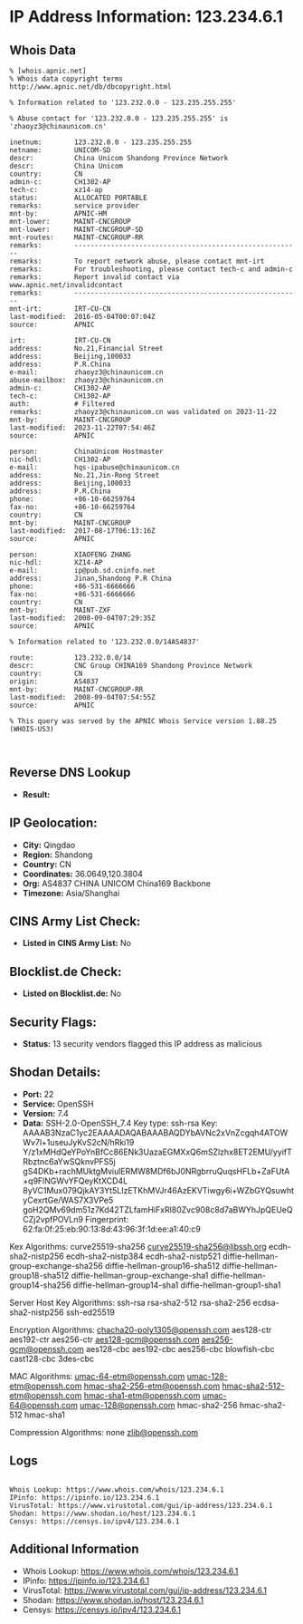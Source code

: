 # IP Address Information: 123.234.6.1

## Whois Data
```
% [whois.apnic.net]
% Whois data copyright terms    http://www.apnic.net/db/dbcopyright.html

% Information related to '123.232.0.0 - 123.235.255.255'

% Abuse contact for '123.232.0.0 - 123.235.255.255' is 'zhaoyz3@chinaunicom.cn'

inetnum:        123.232.0.0 - 123.235.255.255
netname:        UNICOM-SD
descr:          China Unicom Shandong Province Network
descr:          China Unicom
country:        CN
admin-c:        CH1302-AP
tech-c:         xz14-ap
status:         ALLOCATED PORTABLE
remarks:        service provider
mnt-by:         APNIC-HM
mnt-lower:      MAINT-CNCGROUP
mnt-lower:      MAINT-CNCGROUP-SD
mnt-routes:     MAINT-CNCGROUP-RR
remarks:        --------------------------------------------------------
remarks:        To report network abuse, please contact mnt-irt
remarks:        For troubleshooting, please contact tech-c and admin-c
remarks:        Report invalid contact via www.apnic.net/invalidcontact
remarks:        --------------------------------------------------------
mnt-irt:        IRT-CU-CN
last-modified:  2016-05-04T00:07:04Z
source:         APNIC

irt:            IRT-CU-CN
address:        No.21,Financial Street
address:        Beijing,100033
address:        P.R.China
e-mail:         zhaoyz3@chinaunicom.cn
abuse-mailbox:  zhaoyz3@chinaunicom.cn
admin-c:        CH1302-AP
tech-c:         CH1302-AP
auth:           # Filtered
remarks:        zhaoyz3@chinaunicom.cn was validated on 2023-11-22
mnt-by:         MAINT-CNCGROUP
last-modified:  2023-11-22T07:54:46Z
source:         APNIC

person:         ChinaUnicom Hostmaster
nic-hdl:        CH1302-AP
e-mail:         hqs-ipabuse@chinaunicom.cn
address:        No.21,Jin-Rong Street
address:        Beijing,100033
address:        P.R.China
phone:          +86-10-66259764
fax-no:         +86-10-66259764
country:        CN
mnt-by:         MAINT-CNCGROUP
last-modified:  2017-08-17T06:13:16Z
source:         APNIC

person:         XIAOFENG ZHANG
nic-hdl:        XZ14-AP
e-mail:         ip@pub.sd.cninfo.net
address:        Jinan,Shandong P.R China
phone:          +86-531-6666666
fax-no:         +86-531-6666666
country:        CN
mnt-by:         MAINT-ZXF
last-modified:  2008-09-04T07:29:35Z
source:         APNIC

% Information related to '123.232.0.0/14AS4837'

route:          123.232.0.0/14
descr:          CNC Group CHINA169 Shandong Province Network
country:        CN
origin:         AS4837
mnt-by:         MAINT-CNCGROUP-RR
last-modified:  2008-09-04T07:54:55Z
source:         APNIC

% This query was served by the APNIC Whois Service version 1.88.25 (WHOIS-US3)



```
## Reverse DNS Lookup
- **Result:** 

## IP Geolocation:
- **City:** Qingdao
- **Region:** Shandong
- **Country:** CN
- **Coordinates:** 36.0649,120.3804
- **Org:** AS4837 CHINA UNICOM China169 Backbone
- **Timezone:** Asia/Shanghai

## CINS Army List Check:
- **Listed in CINS Army List:** 
No

## Blocklist.de Check:
- **Listed on Blocklist.de:** 
No

## Security Flags:
- **Status:** 13 security vendors flagged this IP address as malicious

## Shodan Details:
- **Port:** 22
- **Service:** OpenSSH
- **Version:** 7.4
- **Data:** SSH-2.0-OpenSSH_7.4
Key type: ssh-rsa
Key: AAAAB3NzaC1yc2EAAAADAQABAAABAQDYbAVNc2xVnZcgqh4ATOWWv7l+1useuJyKvS2cN/hRki19
Y/z1xMHdQeYPoYnBfCc86ENk3UazaEGMXxQ6mSZlzhx8ET2EMU/yyifTRbztnc6aYwSQknvPFS5j
gS4DKb+rachMUktgMviulERMW8MDf6bJ0NRgbrruQuqsHFLb+ZaFUtA+q9FlNGWvYFQeyKtXCD4L
8yVC1Mux079QjkAY3Yt5LIzETKhMVJr46AzEKVTiwgy6i+WZbGYQsuwhtyCexrtGe/WAS7X3VPe5
goH2QMv69dm51z7Kd42TZLfamHiFxRl80Zvc908c8d7aBWYhJpQEUeQCZj2vpfPOVLn9
Fingerprint: 62:fa:0f:25:eb:90:13:8d:43:96:3f:1d:ee:a1:40:c9

Kex Algorithms:
	curve25519-sha256
	curve25519-sha256@libssh.org
	ecdh-sha2-nistp256
	ecdh-sha2-nistp384
	ecdh-sha2-nistp521
	diffie-hellman-group-exchange-sha256
	diffie-hellman-group16-sha512
	diffie-hellman-group18-sha512
	diffie-hellman-group-exchange-sha1
	diffie-hellman-group14-sha256
	diffie-hellman-group14-sha1
	diffie-hellman-group1-sha1

Server Host Key Algorithms:
	ssh-rsa
	rsa-sha2-512
	rsa-sha2-256
	ecdsa-sha2-nistp256
	ssh-ed25519

Encryption Algorithms:
	chacha20-poly1305@openssh.com
	aes128-ctr
	aes192-ctr
	aes256-ctr
	aes128-gcm@openssh.com
	aes256-gcm@openssh.com
	aes128-cbc
	aes192-cbc
	aes256-cbc
	blowfish-cbc
	cast128-cbc
	3des-cbc

MAC Algorithms:
	umac-64-etm@openssh.com
	umac-128-etm@openssh.com
	hmac-sha2-256-etm@openssh.com
	hmac-sha2-512-etm@openssh.com
	hmac-sha1-etm@openssh.com
	umac-64@openssh.com
	umac-128@openssh.com
	hmac-sha2-256
	hmac-sha2-512
	hmac-sha1

Compression Algorithms:
	none
	zlib@openssh.com


## Logs
```

Whois Lookup: https://www.whois.com/whois/123.234.6.1
IPinfo: https://ipinfo.io/123.234.6.1
VirusTotal: https://www.virustotal.com/gui/ip-address/123.234.6.1
Shodan: https://www.shodan.io/host/123.234.6.1
Censys: https://censys.io/ipv4/123.234.6.1

```
## Additional Information
- Whois Lookup: https://www.whois.com/whois/123.234.6.1
- IPinfo: https://ipinfo.io/123.234.6.1
- VirusTotal: https://www.virustotal.com/gui/ip-address/123.234.6.1
- Shodan: https://www.shodan.io/host/123.234.6.1
- Censys: https://censys.io/ipv4/123.234.6.1

